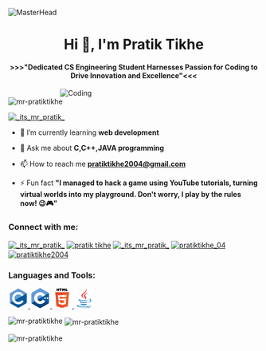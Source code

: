 ![MasterHead](https://glogym.co.uk/wp-content/uploads/2021/04/MemPg-Banner.gif)
<h1 align="center">Hi 👋, I'm Pratik Tikhe</h1>
<h4 align="center">>>>"Dedicated CS Engineering Student Harnesses Passion for Coding to Drive Innovation and Excellence"<<<</h3>
<img align="right" alt="Coding" width="400" src="https://camo.githubusercontent.com/f1af8a957990539494a56ce741b6704596863b75be429189fe9bb605e129eefa/68747470733a2f2f77616c6c7061706572636176652e636f6d2f7577702f7577703735373639332e676966">

<p align="left"> <img src="https://komarev.com/ghpvc/?username=mr-pratiktikhe&label=Profile%20views&color=0e75b6&style=flat" alt="mr-pratiktikhe" /> </p>

<p align="left"> <a href="https://twitter.com/_its_mr_pratik_" target="blank"><img src="https://img.shields.io/twitter/follow/_its_mr_pratik_?logo=twitter&style=for-the-badge" alt="_its_mr_pratik_" /></a> </p>

- 🌱 I’m currently learning **web development**

- 💬 Ask me about **C,C++,JAVA programming**

- 📫 How to reach me **pratiktikhe2004@gmail.com**

- ⚡ Fun fact **"I managed to hack a game using YouTube tutorials, turning virtual worlds into my playground. Don't worry, I play by the rules now! 😉🎮"**

<h3 align="left">Connect with me:</h3>
<p align="left">
<a href="https://twitter.com/_its_mr_pratik_" target="blank"><img align="center" src="https://raw.githubusercontent.com/rahuldkjain/github-profile-readme-generator/master/src/images/icons/Social/twitter.svg" alt="_its_mr_pratik_" height="30" width="40" /></a>
<a href="https://linkedin.com/in/pratik-tikhe-482375288" target="blank"><img align="center" src="https://raw.githubusercontent.com/rahuldkjain/github-profile-readme-generator/master/src/images/icons/Social/linked-in-alt.svg" alt="pratik tikhe" height="30" width="40" /></a>
<a href="https://instagram.com/_its_mr_pratik_" target="blank"><img align="center" src="https://raw.githubusercontent.com/rahuldkjain/github-profile-readme-generator/master/src/images/icons/Social/instagram.svg" alt="_its_mr_pratik_" height="30" width="40" /></a>
<a href="https://www.codechef.com/users/pratiktikhe_04" target="blank"><img align="center" src="https://cdn.jsdelivr.net/npm/simple-icons@3.1.0/icons/codechef.svg" alt="pratiktikhe_04" height="30" width="40" /></a>
<a href="https://www.hackerrank.com/pratiktikhe2004" target="blank"><img align="center" src="https://raw.githubusercontent.com/rahuldkjain/github-profile-readme-generator/master/src/images/icons/Social/hackerrank.svg" alt="pratiktikhe2004" height="30" width="40" /></a>
</p>

<h3 align="left">Languages and Tools:</h3>
<p align="left"> <a href="https://www.cprogramming.com/" target="_blank" rel="noreferrer"> <img src="https://raw.githubusercontent.com/devicons/devicon/master/icons/c/c-original.svg" alt="c" width="40" height="40"/> </a> <a href="https://www.w3schools.com/cpp/" target="_blank" rel="noreferrer"> <img src="https://raw.githubusercontent.com/devicons/devicon/master/icons/cplusplus/cplusplus-original.svg" alt="cplusplus" width="40" height="40"/> </a> <a href="https://www.w3.org/html/" target="_blank" rel="noreferrer"> <img src="https://raw.githubusercontent.com/devicons/devicon/master/icons/html5/html5-original-wordmark.svg" alt="html5" width="40" height="40"/> </a> <a href="https://www.java.com" target="_blank" rel="noreferrer"> <img src="https://raw.githubusercontent.com/devicons/devicon/master/icons/java/java-original.svg" alt="java" width="40" height="40"/> </a> </p>

<p><img align="left" src="https://github-readme-stats.vercel.app/api/top-langs?username=mr-pratiktikhe&show_icons=true&locale=en&layout=compact" alt="mr-pratiktikhe" /></p>

<p>&nbsp;<img align="center" src="https://github-readme-stats.vercel.app/api?username=mr-pratiktikhe&show_icons=true&locale=en" alt="mr-pratiktikhe" /></p>

<p><img align="center" src="https://github-readme-streak-stats.herokuapp.com/?user=mr-pratiktikhe&" alt="mr-pratiktikhe" /></p>
